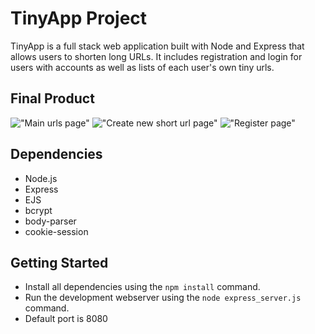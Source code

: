 # TinyApp Project

TinyApp is a full stack web application built with Node and Express that allows users to shorten long URLs. It includes registration and login for users with accounts as well as lists of each user's own tiny urls.

## Final Product

!["Main urls page"](https://github.com/alexandrasia/tinyApp/blob/master/docs/urls-page.png?raw=true)
!["Create new short url page"](https://github.com/alexandrasia/tinyApp/blob/master/docs/urls-new-page.png?raw=true)
!["Register page"](https://github.com/alexandrasia/tinyApp/blob/master/docs/register-page.png?raw=true)

## Dependencies

- Node.js
- Express
- EJS
- bcrypt
- body-parser
- cookie-session

## Getting Started

- Install all dependencies using the `npm install` command.
- Run the development webserver using the `node express_server.js` command.
- Default port is 8080